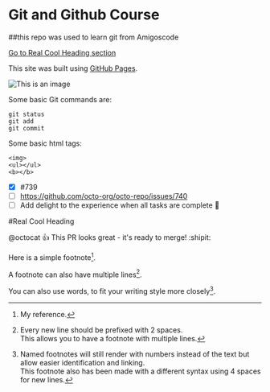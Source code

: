 # Git and Github Course

##this repo was used to learn git from Amigoscode

[Go to Real Cool Heading section](#real-cool-heading)

This site was built using [GitHub Pages](https://pages.github.com/).

![This is an image](https://myoctocat.com/assets/images/base-octocat.svg)

Some basic Git commands are:
```
git status
git add
git commit
```

Some basic html tags:
```
<img>
<ul></ul>
<b></b>
```

- [x] #739
- [ ] https://github.com/octo-org/octo-repo/issues/740
- [ ] Add delight to the experience when all tasks are complete :tada:

#Real Cool Heading

@octocat :+1: This PR looks great - it's ready to merge! :shipit:

<!-- This content will not appear in the rendered Markdown -->

Here is a simple footnote[^1].

A footnote can also have multiple lines[^2].  

You can also use words, to fit your writing style more closely[^note].

[^1]: My reference.
[^2]: Every new line should be prefixed with 2 spaces.  
  This allows you to have a footnote with multiple lines.
[^note]:
    Named footnotes will still render with numbers instead of the text but allow easier identification and linking.  
    This footnote also has been made with a different syntax using 4 spaces for new lines.
    
    
